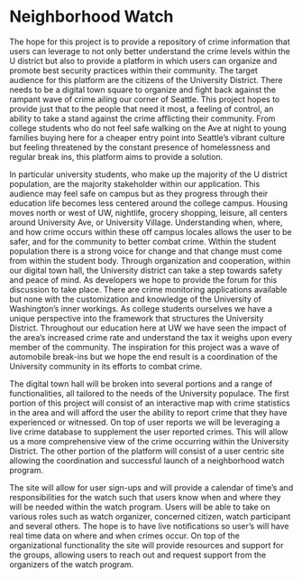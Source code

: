 # Neighborhood Watch

The hope for this project is to provide a repository of crime information  that users can leverage to not only better understand the crime levels within the U district but also to provide a platform in which users can organize and promote best security practices within their community. The target audience for this platform are the citizens of the University District. There needs to be a digital town square to organize and fight back against the rampant wave of crime ailing our corner of Seattle. This project hopes to provide just that to the people that need it most, a feeling of control, an ability to take a stand against the crime afflicting their community. From college students who do not feel safe walking on the Ave at night to young families buying  here for a cheaper entry point into Seattle’s vibrant culture but feeling threatened by the constant presence of homelessness and regular break ins, this platform aims to provide a solution. 

In particular university students, who make up the majority of the U district population, are the majority stakeholder within our application. This audience may feel safe on campus but as they progress through their education life becomes less centered around the college campus. Housing moves north or west of UW, nightlife, grocery shopping, leisure, all centers around University Ave, or University Village. Understanding when, where, and how crime occurs within these off campus locales allows the user to be safer, and for the community to better combat crime. Within the student population there is a strong voice for change and that change must come from within the student body. Through organization and cooperation, within our digital town hall, the University district can take a step towards safety and peace of mind. 
As developers we hope to provide the forum for this discussion to take place. There are crime monitoring applications available but none with the customization and knowledge of the University of Washington’s inner workings. As college students ourselves we have a unique perspective into the framework that structures the University District. Throughout our education here at UW we have seen the impact of the area’s increased crime rate and understand the tax it weighs upon every member of the community. The inspiration for this project was a wave of automobile break-ins but we hope the end result is a coordination of the University community in its efforts to combat crime. 

The digital town hall will be broken into several portions and a range of functionalities, all tailored to the needs of the University populace. The first portion of this project will consist of an interactive map with crime statistics in the area and will afford the user the ability to report crime that they have experienced or witnessed. On top of user reports we will be leveraging a live crime database to supplement the user reported crimes. This will allow us a more comprehensive view of the crime occurring within the University District. The other portion of the platform will consist of a user centric site allowing the coordination and successful launch of a neighborhood watch program. 

The site will allow for user sign-ups and will provide a calendar of time’s and responsibilities for the watch such that users know when and where they will be needed within the watch program. Users will be able to take on various roles such as watch organizer, concerned citizen, watch participant and several others. The hope is to have live notifications so user’s will have real time data on where and when crimes occur. On top of the organizational functionality the site will provide resources and support for the groups, allowing users to reach out and request support from the organizers of the watch program.  

